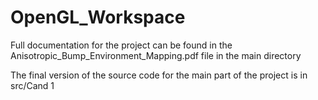 # OpenGL_Workspace
 
Full documentation for the project can be found in the Anisotropic_Bump_Environment_Mapping.pdf file in the main directory

The final version of the source code for the main part of the project is in src/Cand 1
